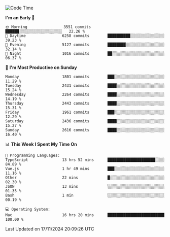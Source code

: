 <!--START_SECTION:waka-->
![Code Time](http://img.shields.io/badge/Code%20Time-4%2C523%20hrs%2040%20mins-blue)

**I'm an Early 🐤** 

```text
🌞 Morning                3551 commits        ██████░░░░░░░░░░░░░░░░░░░   22.26 % 
🌆 Daytime                6258 commits        ██████████░░░░░░░░░░░░░░░   39.23 % 
🌃 Evening                5127 commits        ████████░░░░░░░░░░░░░░░░░   32.14 % 
🌙 Night                  1016 commits        ██░░░░░░░░░░░░░░░░░░░░░░░   06.37 % 
```
📅 **I'm Most Productive on Sunday** 

```text
Monday                   1801 commits        ███░░░░░░░░░░░░░░░░░░░░░░   11.29 % 
Tuesday                  2431 commits        ████░░░░░░░░░░░░░░░░░░░░░   15.24 % 
Wednesday                2264 commits        ████░░░░░░░░░░░░░░░░░░░░░   14.19 % 
Thursday                 2443 commits        ████░░░░░░░░░░░░░░░░░░░░░   15.31 % 
Friday                   1961 commits        ███░░░░░░░░░░░░░░░░░░░░░░   12.29 % 
Saturday                 2436 commits        ████░░░░░░░░░░░░░░░░░░░░░   15.27 % 
Sunday                   2616 commits        ████░░░░░░░░░░░░░░░░░░░░░   16.40 % 
```


📊 **This Week I Spent My Time On** 

```text
💬 Programming Languages: 
TypeScript               13 hrs 52 mins      █████████████████████░░░░   84.89 % 
Vue.js                   1 hr 49 mins        ███░░░░░░░░░░░░░░░░░░░░░░   11.16 % 
Other                    22 mins             █░░░░░░░░░░░░░░░░░░░░░░░░   02.30 % 
JSON                     13 mins             ░░░░░░░░░░░░░░░░░░░░░░░░░   01.35 % 
Bash                     1 min               ░░░░░░░░░░░░░░░░░░░░░░░░░   00.19 % 

💻 Operating System: 
Mac                      16 hrs 20 mins      █████████████████████████   100.00 % 
```


 Last Updated on 17/11/2024 20:09:26 UTC
<!--END_SECTION:waka-->
